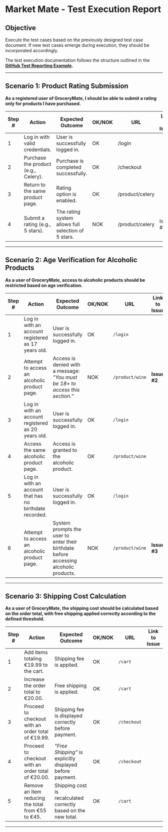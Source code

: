 # **Market Mate - Test Execution Report**

## **Objective**
Execute the test cases based on the previously designed test case document. If new test cases emerge during execution, they should be incorporated accordingly.

The test execution documentation follows the structure outlined in the **[GitHub Test Reporting Example](https://github.com/software-engineering-ms/example-portfolio/blob/main/STLC/test%20reporting.md).**

---

## **Scenario 1: Product Rating Submission**

**As a registered user of GroceryMate, I should be able to submit a rating only for products I have purchased.**

| Step # | Action | Expected Outcome | OK/NOK | URL | Link to Issue |
|--------|--------|-----------------|--------|-----|--------------|
| 1 | Log in with valid credentials. | User is successfully logged in. | OK | /login | |
| 2 | Purchase the product (e.g., Celery). | Purchase is completed successfully. | OK | /checkout | |
| 3 | Return to the same product page. | Rating option is enabled. | OK | /product/celery | |
| 4 | Submit a rating (e.g., 5 stars). | The rating system allows full selection of 5 stars. | NOK | /product/celery | Issue #1 |

---

## **Scenario 2: Age Verification for Alcoholic Products**

**As a user of GroceryMate, access to alcoholic products should be restricted based on age verification.**

| Step # | Action | Expected Outcome | OK/NOK | URL | Link to Issue |
|--------|--------|------------------|--------|-----|--------------|
| 1 | Log in with an account registered as 17 years old. | User is successfully logged in. | OK | `/login` | |
| 2 | Attempt to access an alcoholic product page. | Access is denied with a message: _"You must be 18+ to access this section."_ | NOK | `/product/wine` | **Issue #2** |
| 3 | Log in with an account registered as 20 years old. | User is successfully logged in. | OK | `/login` | |
| 4 | Access the same alcoholic product page. | Access is granted to the alcoholic product. | OK | `/product/wine` | |
| 5 | Log in with an account that has no birthdate recorded. | User is successfully logged in. | OK | `/login` | |
| 6 | Attempt to access an alcoholic product page. | System prompts the user to enter their birthdate before accessing alcoholic products. | NOK | `/product/wine` | **Issue #3** |

---

## **Scenario 3: Shipping Cost Calculation**

**As a user of GroceryMate, the shipping cost should be calculated based on the order total, with free shipping applied correctly according to the defined threshold.**

| Step # | Action | Expected Outcome | OK/NOK | URL | Link to Issue |
|--------|--------|------------------|--------|-----|--------------|
| 1 | Add items totaling €19.99 to the cart. | Shipping fee is applied. | OK | `/cart` | |
| 2 | Increase the order total to €20.00. | Free shipping is applied. | OK | `/cart` | |
| 3 | Proceed to checkout with an order total of €19.99. | Shipping fee is displayed correctly before payment. | OK | `/checkout` | |
| 4 | Proceed to checkout with an order total of €20.00. | _"Free Shipping"_ is explicitly displayed before payment. | OK | `/checkout` | |
| 5 | Remove an item reducing the total from €55 to €45. | Shipping cost is recalculated correctly based on the new total. | OK | `/cart` | |

---